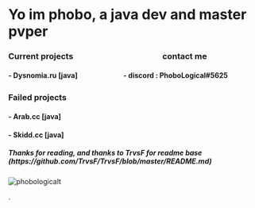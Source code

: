 <h1>
Yo im phobo, a java dev and master pvper<br>
</h1>
<h3>Current projects⠀⠀⠀⠀⠀⠀⠀⠀⠀⠀⠀⠀⠀⠀⠀contact me </h3>
<h4>- Dysnomia.ru [java]⠀⠀⠀⠀⠀⠀⠀⠀⠀- discord : PhoboLogical#5625</h4>
<h3>Failed projects⠀⠀⠀⠀⠀⠀⠀⠀⠀　⠀⠀ ⠀  
<h4>- Arab.cc [java]</h4>
<h4>- Skidd.cc [java]</h4>
<h5> Thanks for reading, and thanks to TrvsF for readme base (https://github.com/TrvsF/TrvsF/blob/master/README.md) </h5>


<p> <img src="https://komarev.com/ghpvc/?username=phobologicalt&color=8E64D0" alt="phobologicalt" /> </p>.

